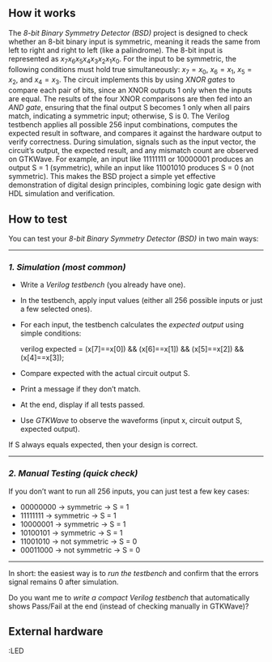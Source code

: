 <!---

This file is used to generate your project datasheet. Please fill in the information below and delete any unused
sections.

You can also include images in this folder and reference them in the markdown. Each image must be less than
512 kb in size, and the combined size of all images must be less than 1 MB.
-->

## How it works

The *8-bit Binary Symmetry Detector (BSD)* project is designed to check whether an 8-bit binary input is symmetric, meaning it reads the same from left to right and right to left (like a palindrome). The 8-bit input is represented as $x_7x_6x_5x_4x_3x_2x_1x_0$. For the input to be symmetric, the following conditions must hold true simultaneously: $x_7 = x_0$, $x_6 = x_1$, $x_5 = x_2$, and $x_4 = x_3$. The circuit implements this by using *XNOR gates* to compare each pair of bits, since an XNOR outputs 1 only when the inputs are equal. The results of the four XNOR comparisons are then fed into an *AND gate*, ensuring that the final output S becomes 1 only when all pairs match, indicating a symmetric input; otherwise, S is 0. The Verilog testbench applies all possible 256 input combinations, computes the expected result in software, and compares it against the hardware output to verify correctness. During simulation, signals such as the input vector, the circuit’s output, the expected result, and any mismatch count are observed on GTKWave. For example, an input like 11111111 or 10000001 produces an output S = 1 (symmetric), while an input like 11001010 produces S = 0 (not symmetric). This makes the BSD project a simple yet effective demonstration of digital design principles, combining logic gate design with HDL simulation and verification.

## How to test

You can test your *8-bit Binary Symmetry Detector (BSD)* in two main ways:

---

### *1. Simulation (most common)*

* Write a *Verilog testbench* (you already have one).
* In the testbench, apply input values (either all 256 possible inputs or just a few selected ones).
* For each input, the testbench calculates the *expected output* using simple conditions:

  verilog
  expected = (x[7]==x[0]) && (x[6]==x[1]) && (x[5]==x[2]) && (x[4]==x[3]);
  
* Compare expected with the actual circuit output S.
* Print a message if they don’t match.
* At the end, display if all tests passed.
* Use *GTKWave* to observe the waveforms (input x, circuit output S, expected output).

If S always equals expected, then your design is correct.

---

### *2. Manual Testing (quick check)*

If you don’t want to run all 256 inputs, you can just test a few key cases:

* 00000000 → symmetric → S = 1
* 11111111 → symmetric → S = 1
* 10000001 → symmetric → S = 1
* 10100101 → symmetric → S = 1
* 11001010 → not symmetric → S = 0
* 00011000 → not symmetric → S = 0

---

In short: the easiest way is to *run the testbench* and confirm that the errors signal remains 0 after simulation.

Do you want me to *write a compact Verilog testbench* that automatically shows Pass/Fail at the end (instead of checking manually in GTKWave)?

## External hardware

:LED
